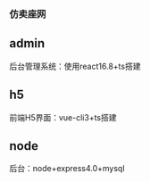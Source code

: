 ### 仿卖座网

## admin
  后台管理系统：使用react16.8+ts搭建

## h5
  前端H5界面：vue-cli3+ts搭建

## node
  后台：node+express4.0+mysql
